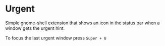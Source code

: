 Urgent
======
Simple gnome-shell extension that shows an icon in the status bar when a window
gets the urgent hint.

To focus the last urgent window press `Super + U`

